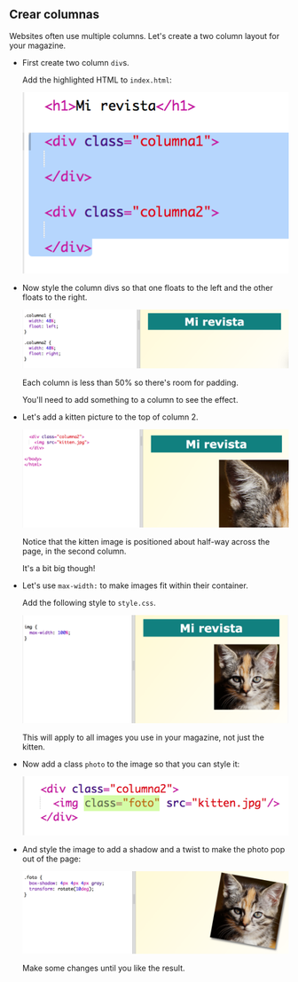 ## Crear columnas

Websites often use multiple columns. Let's create a two column layout for your magazine.

+ First create two column `div`s.
    
    Add the highlighted HTML to `index.html`:
    
    ![captura de pantalla](images/magazine-columns.png)

+ Now style the column divs so that one floats to the left and the other floats to the right.
    
    ![captura de pantalla](images/magazine-columns-style.png)
    
    Each column is less than 50% so there's room for padding.
    
    You'll need to add something to a column to see the effect.

+ Let's add a kitten picture to the top of column 2.
    
    ![screenshot](images/magazine-kitten.png)
    
    Notice that the kitten image is positioned about half-way across the page, in the second column.
    
    It's a bit big though!

+ Let's use `max-width:` to make images fit within their container.
    
    Add the following style to `style.css`.
    
    ![captura de pantalla](images/magazine-img-width.png)
    
    This will apply to all images you use in your magazine, not just the kitten.

+ Now add a class `photo` to the image so that you can style it:
    
    ![screenshot](images/magazine-photo.png)

+ And style the image to add a shadow and a twist to make the photo pop out of the page:
    
    ![captura de pantalla](images/magazine-photo-style.png)
    
    Make some changes until you like the result.